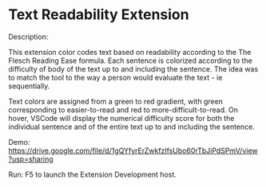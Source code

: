 # Text Readability Extension

Description:

This extension color codes text based on readability according to the The Flesch Reading Ease formula. Each sentence is colorized according to the difficulty of body of the text up to and including the sentence. The idea was to match the tool to the way a person would evaluate the text - ie sequentially.

Text colors are assigned from a green to red gradient, with green corresponding to easier-to-read and red to more-difficult-to-read. On hover, VSCode will display the numerical difficulty score for both the individual sentence and of the entire text up to and including the sentence.

Demo: https://drive.google.com/file/d/1gQYfyrErZwkfzIfsUbo60rTbJiPdSPmV/view?usp=sharing

Run: F5 to launch the Extension Development host.
